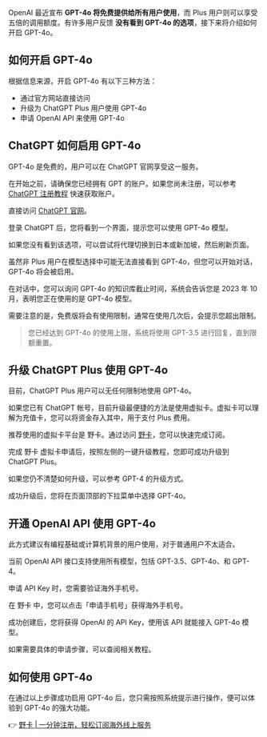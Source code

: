 OpenAI 最近宣布 **GPT-4o 将免费提供给所有用户使用**，而 Plus 用户则可以享受五倍的调用额度。有许多用户反馈 **没有看到 GPT-4o 的选项**，接下来将介绍如何开启 GPT-4o。

## 如何开启 GPT-4o

根据信息来源，开启 GPT-4o 有以下三种方法：

- 通过官方网站直接访问
- 升级为 ChatGPT Plus 用户使用 GPT-4o
- 申请 OpenAI API 来使用 GPT-4o

## ChatGPT 如何启用 GPT-4o

GPT-4o 是免费的，用户可以在 ChatGPT 官网享受这一服务。

在开始之前，请确保您已经拥有 GPT 的账户。如果您尚未注册，可以参考 [ChatGPT 注册教程](https://bit.ly/bewildcard) 快速获取账户。

直接访问 [ChatGPT 官网](https://chatgpt.com/?model=gpt-4o)。

登录 ChatGPT 后，您将看到一个界面，提示您可以使用 GPT-4o 模型。

如果您没有看到该选项，可以尝试将代理切换到日本或新加坡，然后刷新页面。

虽然非 Plus 用户在模型选择中可能无法直接看到 GPT-4o，但您可以开始对话，GPT-4o 将会被启用。

在对话中，您可以询问 GPT-4o 的知识库截止时间，系统会告诉您是 2023 年 10 月，表明您正在使用的是 GPT-4o 模型。

需要注意的是，免费版将会有使用限制，通常在使用几次后，会提示您超出限制。

> 您已经达到 GPT-4o 的使用上限，系统将使用 GPT-3.5 进行回复，直到限额重置。

## 升级 ChatGPT Plus 使用 GPT-4o

目前，ChatGPT Plus 用户可以无任何限制地使用 GPT-4o。

如果您已有 ChatGPT 帐号，目前升级最便捷的方法是使用虚拟卡。虚拟卡可以理解为充值卡，您可以将资金存入其中，用于支付 Plus 费用。

推荐使用的虚拟卡平台是 野卡。通过访问 [野卡](https://bit.ly/bewildcard)，您可以快速完成订阅。

完成 野卡 虚拟卡申请后，按照左侧的一键升级教程，您即可成功升级到 ChatGPT Plus。

如果您仍不清楚如何升级，可以参考 GPT-4 的升级方式。

成功升级后，您将在页面顶部的下拉菜单中选择 GPT-4o。

## 开通 OpenAI API 使用 GPT-4o

此方式建议有编程基础或计算机背景的用户使用，对于普通用户不太适合。

当前 OpenAI API 接口支持使用所有模型，包括 GPT-3.5、GPT-4o、和 GPT-4。

申请 API Key 时，您需要验证海外手机号。

在 野卡 中，您可以点击「申请手机号」获得海外手机号。

成功创建后，您将获得 OpenAI 的 API Key，使用该 API 就能接入 GPT-4o 模型。

如果需要具体的申请步骤，可以查阅相关教程。

## 如何使用 GPT-4o

在通过以上步骤成功启用 GPT-4o 后，您只需按照系统提示进行操作，便可以体验到 GPT-4o 的强大功能。

👉 [野卡 | 一分钟注册，轻松订阅海外线上服务](https://bit.ly/bewildcard)
